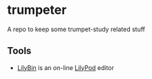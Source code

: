 # trumpeter
A repo to keep some trumpet-study related stuff

## Tools

- [LilyBin](http://lilybin.com/) is an on-line [LilyPod](http://www.lilypond.org) editor
